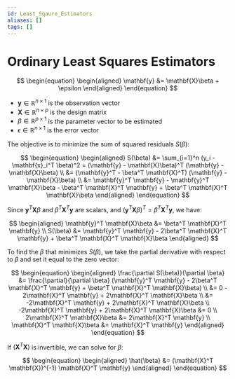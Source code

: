 ```yaml
---
id: Least_Sqaure_Estimators
aliases: []
tags: []
---
```


# Ordinary Least Squares Estimators

$$
\begin{equation}
\begin{aligned}
\mathbf{y} &= \mathbf{X}\beta + \epsilon
\end{aligned}
\end{equation}
$$

- $\mathbf{y} \in \mathbb{R}^{n \times 1}$ is the observation vector
- $\mathbf{X} \in \mathbb{R}^{n \times p}$ is the design matrix
- $\beta \in \mathbb{R}^{p \times 1}$ is the parameter vector to be estimated
- $\epsilon \in \mathbb{R}^{n \times 1}$ is the error vector

The objective is to minimize the sum of squared residuals $S(\beta)$:

$$
\begin{equation}
\begin{aligned}
S(\beta) &= \sum_{i=1}^n (y_i - \mathbf{x}_i^T \beta)^2 = (\mathbf{y} - \mathbf{X}\beta)^T (\mathbf{y} - \mathbf{X}\beta) \\
&= (\mathbf{y}^T - \beta^T \mathbf{X}^T) (\mathbf{y} - \mathbf{X}\beta) \\
&= \mathbf{y}^T \mathbf{y} - \mathbf{y}^T \mathbf{X}\beta - \beta^T \mathbf{X}^T \mathbf{y} + \beta^T \mathbf{X}^T \mathbf{X}\beta
\end{aligned}
\end{equation}
$$

Since $\mathbf{y}^T \mathbf{X}\beta$ and $\beta^T \mathbf{X}^T \mathbf{y}$ are scalars, and $(\mathbf{y}^T \mathbf{X}\beta)^T = \beta^T \mathbf{X}^T \mathbf{y}$, we have:

$$
\begin{aligned}
\mathbf{y}^T \mathbf{X}\beta &= \beta^T \mathbf{X}^T \mathbf{y} \\
S(\beta) &= \mathbf{y}^T \mathbf{y} - 2\beta^T \mathbf{X}^T \mathbf{y} + \beta^T \mathbf{X}^T \mathbf{X}\beta
\end{aligned}
$$

To find the $\beta$ that minimizes $S(\beta)$, we take the partial derivative with respect to $\beta$ and set it equal to the zero vector:

$$
\begin{equation}
\begin{aligned}
\frac{\partial S(\beta)}{\partial \beta} &= \frac{\partial}{\partial \beta} (\mathbf{y}^T \mathbf{y} - 2\beta^T \mathbf{X}^T \mathbf{y} + \beta^T \mathbf{X}^T \mathbf{X}\beta) \\
&= 0 - 2\mathbf{X}^T \mathbf{y} + 2\mathbf{X}^T \mathbf{X}\beta \\
&= -2\mathbf{X}^T \mathbf{y} + 2\mathbf{X}^T \mathbf{X}\beta \\
-2\mathbf{X}^T \mathbf{y} + 2\mathbf{X}^T \mathbf{X}\beta &= 0 \\
2\mathbf{X}^T \mathbf{X}\beta &= 2\mathbf{X}^T \mathbf{y} \\
\mathbf{X}^T \mathbf{X}\beta &= \mathbf{X}^T \mathbf{y}
\end{aligned}
\end{equation}
$$

If $(\mathbf{X}^T \mathbf{X})$ is invertible, we can solve for $\beta$:

$$
\begin{equation}
\begin{aligned}
\hat{\beta} &= (\mathbf{X}^T \mathbf{X})^{-1} \mathbf{X}^T \mathbf{y}
\end{aligned}
\end{equation}
$$
